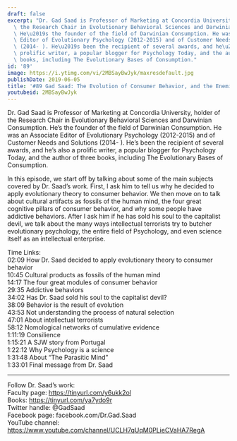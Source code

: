 ```yaml
---
draft: false
excerpt: "Dr. Gad Saad is Professor of Marketing at Concordia University, holder of\
  \ the Research Chair in Evolutionary Behavioral Sciences and Darwinian Consumption.\
  \ He\u2019s the founder of the field of Darwinian Consumption. He was an Associate\
  \ Editor of Evolutionary Psychology (2012-2015) and of Customer Needs and Solutions\
  \ (2014- ). He\u2019s been the recipient of several awards, and he\u2019s also a\
  \ prolific writer, a popular blogger for Psychology Today, and the author of three\
  \ books, including The Evolutionary Bases of Consumption."
id: '89'
image: https://i.ytimg.com/vi/2MBSayBwJyk/maxresdefault.jpg
publishDate: 2019-06-05
title: '#89 Gad Saad: The Evolution of Consumer Behavior, and the Enemies of Science'
youtubeid: 2MBSayBwJyk
---
```

Dr. Gad Saad is Professor of Marketing at Concordia University, holder of the Research Chair in Evolutionary Behavioral Sciences and Darwinian Consumption. He’s the founder of the field of Darwinian Consumption. He was an Associate Editor of Evolutionary Psychology (2012-2015) and of Customer Needs and Solutions (2014- ). He’s been the recipient of several awards, and he’s also a prolific writer, a popular blogger for Psychology Today, and the author of three books, including The Evolutionary Bases of Consumption.

In this episode, we start off by talking about some of the main subjects covered by Dr. Saad’s work. First, I ask him to tell us why he decided to apply evolutionary theory to consumer behavior. We then move on to talk about cultural artifacts as fossils of the human mind, the four great cognitive pillars of consumer behavior, and why some people have addictive behaviors. After I ask him if he has sold his soul to the capitalist devil, we talk about the many ways intellectual terrorists try to butcher evolutionary psychology, the entire field of Psychology, and even science itself as an intellectual enterprise. 

Time Links:  
02:09  How Dr. Saad decided to apply evolutionary theory to consumer behavior  
10:45  Cultural products as fossils of the human mind                      
14:17  The four great modules of consumer behavior         
29:35  Addictive behaviors          
34:02  Has Dr. Saad sold his soul to the capitalist devil?           
38:09  Behavior is the result of evolution  
43:53  Not understanding the process of natural selection  
47:01  About intellectual terrorists  
58:12  Nomological networks of cumulative evidence  
1:11:19  Consilience  
1:15:21  A SJW story from Portugal  
1:22:12  Why Psychology is a science  
1:31:48  About “The Parasitic Mind”  
1:33:01  Final message from Dr. Saad 

---

Follow Dr. Saad’s work:  
Faculty page: https://tinyurl.com/y6ukk2ol  
Books:  https://tinyurl.com/ya7ydo9r  
Twitter handle: @GadSaad  
Facebook page: facebook.com/Dr.Gad.Saad  
YouTube channel: https://www.youtube.com/channel/UCLH7qUqM0PLieCVaHA7RegA
